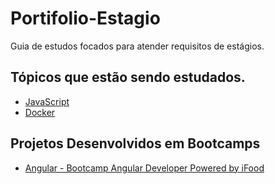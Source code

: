 # Portifolio-Estagio
Guia de estudos focados para atender requisitos de estágios.

## Tópicos que estão sendo estudados.

* [JavaScript](https://github.com/GustavoRSL/Portifolio-Estagio/tree/master/JavaScript)
* [Docker](https://github.com/GustavoRSL/Portifolio-Estagio/tree/master/Docker)

## Projetos Desenvolvidos em Bootcamps
* [Angular - Bootcamp Angular Developer Powered by iFood](https://github.com/GustavoRSL/Bootcamp-Angular-Developer-Powered-by-iFood)
